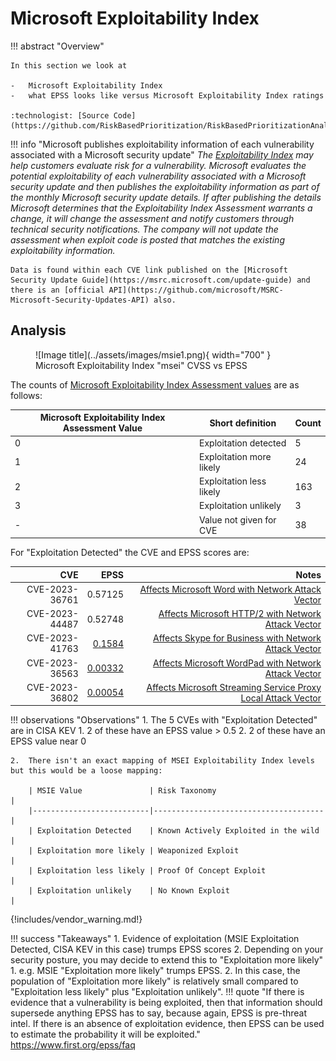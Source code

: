 # Microsoft Exploitability Index

!!! abstract "Overview"
    
    In this section we look at

    -   Microsoft Exploitability Index 
    -   what EPSS looks like versus Microsoft Exploitability Index ratings

    :technologist: [Source Code](https://github.com/RiskBasedPrioritization/RiskBasedPrioritizationAnalysis/blob/main/analysis/msrc.ipynb) 


!!! info "Microsoft publishes exploitability information of each vulnerability associated with a Microsoft security update"
    *The [Exploitability Index](https://www.microsoft.com/en-us/msrc/exploitability-index) may help customers evaluate risk for a vulnerability. Microsoft evaluates the potential exploitability of each vulnerability associated with a Microsoft security update and then publishes the exploitability information as part of the monthly Microsoft security update details. If after publishing the details Microsoft determines that the Exploitability Index Assessment warrants a change, it will change the assessment and notify customers through technical security notifications. The company will not update the assessment when exploit code is posted that matches the existing exploitability information.*

    Data is found within each CVE link published on the [Microsoft Security Update Guide](https://msrc.microsoft.com/update-guide) and there is an [official API](https://github.com/microsoft/MSRC-Microsoft-Security-Updates-API) also.


    
## Analysis

<figure markdown>
  ![Image title](../assets/images/msie1.png){ width="700" }
  <figcaption>Microsoft Exploitability Index "msei" CVSS vs EPSS</figcaption>
</figure>


The counts of [Microsoft Exploitability Index Assessment values](https://www.microsoft.com/en-us/msrc/exploitability-index) are as follows:

| Microsoft Exploitability Index Assessment Value | Short definition    | Count |
|---------------------------------|-------------------------------------|-------|
| 0                               | Exploitation detected               |     5 |       
| 1                               | Exploitation more likely            |    24 |
| 2                               | Exploitation less likely            |   163 |
| 3                               | Exploitation unlikely               |     3 |
| -                               | Value not given for CVE             |    38 |

For "Exploitation Detected" the CVE and EPSS scores are:

|  CVE           |  EPSS    | Notes    |
|---------------:|---------:|---------:|
| CVE-2023-36761 |  0.57125 | [Affects Microsoft Word with Network Attack Vector](https://msrc.microsoft.com/update-guide/vulnerability/CVE-2023-36761)|
| CVE-2023-44487 |  0.52748 | [Affects Microsoft HTTP/2 with Network Attack Vector](https://msrc.microsoft.com/update-guide/vulnerability/CVE-2023-36563)|
| CVE-2023-41763 |  [0.1584](https://www.cvedetails.com/epss/CVE-2023-41763/epss-score-history.html) | [Affects Skype for Business with Network Attack Vector](https://msrc.microsoft.com/update-guide/vulnerability/CVE-2023-41763)|
| CVE-2023-36563 |  [0.00332](https://www.cvedetails.com/epss/CVE-2023-36563/epss-score-history.html) | [Affects Microsoft WordPad with Network Attack Vector](https://msrc.microsoft.com/update-guide/vulnerability/CVE-2023-36563)|
| CVE-2023-36802 |  [0.00054](https://www.cvedetails.com/epss/CVE-2023-36802/epss-score-history.html) | [Affects Microsoft Streaming Service Proxy Local Attack Vector](https://msrc.microsoft.com/update-guide/vulnerability/CVE-2023-36802) |


!!! observations "Observations"
    1.  The 5 CVEs with "Exploitation Detected" are in CISA KEV
        1.  2 of these have an EPSS value > 0.5
        2.  2 of these have an EPSS value near 0

    2.  There isn't an exact mapping of MSEI Exploitability Index levels but this would be a loose mapping:
   
        | MSIE Value               | Risk Taxonomy                        |
        |--------------------------|--------------------------------------|
        | Exploitation Detected    | Known Actively Exploited in the wild |
        | Exploitation more likely | Weaponized Exploit                   |
        | Exploitation less likely | Proof Of Concept Exploit             |
        | Exploitation unlikely    | No Known Exploit                     |

{!includes/vendor_warning.md!}

!!! success "Takeaways"
    1. Evidence of exploitation (MSIE Exploitation Detected, CISA KEV in this case) trumps EPSS scores
    2. Depending on your security posture, you may decide to extend this to "Exploitation more likely" 
          1. e.g. MSIE "Exploitation more likely" trumps EPSS. 
          2. In this case, the population of "Exploitation more likely" is relatively small compared to "Exploitation less likely" plus "Exploitation unlikely".
    !!! quote
        "If there is evidence that a vulnerability is being exploited, then that information should supersede anything EPSS has to say, because again, EPSS is pre-threat intel. If there is an absence of exploitation evidence, then 
        EPSS can be used to estimate the probability it will be exploited." https://www.first.org/epss/faq

